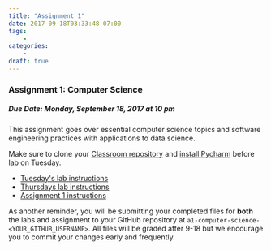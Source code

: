 ```yaml
---
title: "Assignment 1"
date: 2017-09-18T03:33:48-07:00
tags:
    -
categories:
    -
draft: true
---
```


<h3>Assignment 1: Computer Science</h3>
<h5>Due Date: Monday, September 18, 2017 at 10 pm</h5>

This assignment goes over essential computer science topics and software
engineering practices with applications to data science.

Make sure to clone your [Classroom repository]()
and [install Pycharm](https://docs.google.com/a/brown.edu/document/d/1-be-XHwFqKFYyOXjDbW6WAiG8OERUl_nYNmYqVWzn1o/export?format=pdf)
before lab on Tuesday.

* [Tuesday's lab instructions](https://www.google.com/url?q=https://docs.google.com/document/d/1MXz-7xD6i69lfddQbem82dedB55u9TmKovfo5r4WSLY/edit%23heading%3Dh.itkfm54wltgn&sa=D&ust=1505018688178000&usg=AFQjCNGcylh495Zn9OxWBu2CjZNUSkh-mA)
* [Thursdays lab instructions](https://www.google.com/url?q=https://docs.google.com/document/u/1/d/1-yIG-5HzkAxUOhOp_EQC0VIlwvaXsYRszygpiYGP3FQ/edit?usp%3Ddrive_web&sa=D&ust=1505018688178000&usg=AFQjCNGnbavkqDVK3ddHu2oh3NQYt3pSBA)
* [Assignment 1 instructions](https://docs.google.com/document/d/1XFy_pNObZvtEy58lavlM4pLrn4WfEjPQJ-hYJOKIh68/edit)

As another reminder, you will be submitting your completed files for __both__ the
labs and assignment to your GitHub repository at
`a1-computer-science-<YOUR_GITHUB_USERNAME>`. All files will be graded after 9-18
but we encourage you to commit your
changes early and frequently.
